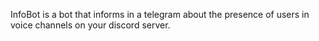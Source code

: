 InfoBot is a bot that informs in a telegram about the presence of users in voice channels on your discord server.
